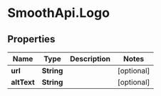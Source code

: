 # SmoothApi.Logo

## Properties

Name | Type | Description | Notes
------------ | ------------- | ------------- | -------------
**url** | **String** |  | [optional] 
**altText** | **String** |  | [optional] 


